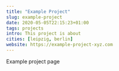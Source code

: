 ```yaml
---
title: "Example Project"
slug: example-project
date: 2020-05-05T22:15:23+01:00
tags: projects
intro: This project is about
cities: [leipzig, berlin]
website: https://example-project-xyz.com
---
```


Example project page
